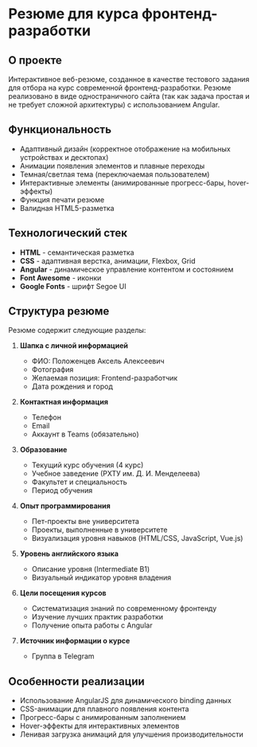 # Резюме для курса фронтенд-разработки

## О проекте
Интерактивное веб-резюме, созданное в качестве тестового задания для отбора на курс современной фронтенд-разработки. Резюме реализовано в виде одностраничного сайта (так как задача простая и не требует сложной архитектуры) с использованием Angular.


## Функциональность
- Адаптивный дизайн (корректное отображение на мобильных устройствах и десктопах)
- Анимации появления элементов и плавные переходы
- Темная/светлая тема (переключаемая пользователем)
- Интерактивные элементы (анимированные прогресс-бары, hover-эффекты)
- Функция печати резюме
- Валидная HTML5-разметка

## Технологический стек
- **HTML** - семантическая разметка
- **CSS** - адаптивная верстка, анимации, Flexbox, Grid
- **Angular** - динамическое управление контентом и состоянием
- **Font Awesome** - иконки
- **Google Fonts** - шрифт Segoe UI

## Структура резюме
Резюме содержит следующие разделы:
1. **Шапка с личной информацией**
   - ФИО: Положенцев Аксель Алексеевич
   - Фотография
   - Желаемая позиция: Frontend-разработчик
   - Дата рождения и город

2. **Контактная информация**
   - Телефон
   - Email
   - Аккаунт в Teams (обязательно)

3. **Образование**
   - Текущий курс обучения (4 курс)
   - Учебное заведение (РХТУ им. Д. И. Менделеева)
   - Факультет и специальность
   - Период обучения

4. **Опыт программирования**
   - Пет-проекты вне университета
   - Проекты, выполненные в университете
   - Визуализация уровня навыков (HTML/CSS, JavaScript, Vue.js)

5. **Уровень английского языка**
   - Описание уровня (Intermediate B1)
   - Визуальный индикатор уровня владения

6. **Цели посещения курсов**
   - Систематизация знаний по современному фронтенду
   - Изучение лучших практик разработки
   - Получение опыта работы с Angular

7. **Источник информации о курсе**
   - Группа в Telegram

## Особенности реализации
- Использование AngularJS для динамического binding данных
- CSS-анимации для плавного появления контента
- Прогресс-бары с анимированным заполнением
- Hover-эффекты для интерактивных элементов
- Ленивая загрузка анимаций для улучшения производительности